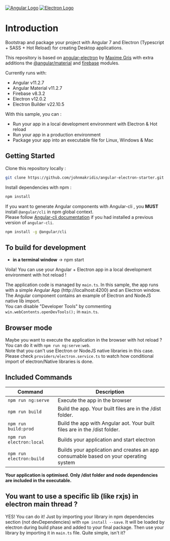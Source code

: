 [![Angular Logo](./logo-angular.jpg)](https://angular.io/) [![Electron Logo](./logo-electron.jpg)](https://electronjs.org/)


# Introduction

Bootstrap and package your project with Angular 7 and Electron (Typescript + SASS + Hot Reload) for creating Desktop applications.

This repository is based on [angular-electron](https://github.com/maximegris/angular-electron) by [Maxime Gris](https://github.com/maximegris) with extra additions the [@angular/material](https://github.com/angular/material2) and [firebase](https://github.com/firebase/firebase-js-sdk) modules.

Currently runs with:

- Angular v11.2.7
- Angular Material v11.2.7
- Firebase v8.3.2
- Electron v12.0.2
- Electron Builder v22.10.5

With this sample, you can :

- Run your app in a local development environment with Electron & Hot reload
- Run your app in a production environment
- Package your app into an executable file for Linux, Windows & Mac

## Getting Started

Clone this repository locally :

``` bash
git clone https://github.com/johnmakridis/angular-electron-starter.git
```

Install dependencies with npm :

``` bash
npm install
```

If you want to generate Angular components with Angular-cli , you **MUST** install `@angular/cli` in npm global context.  
Please follow [Angular-cli documentation](https://github.com/angular/angular-cli) if you had installed a previous version of `angular-cli`.

``` bash
npm install -g @angular/cli
```

## To build for development

- **in a terminal window** -> npm start  

Voila! You can use your Angular + Electron app in a local development environment with hot reload !

The application code is managed by `main.ts`. In this sample, the app runs with a simple Angular App (http://localhost:4200) and an Electron window.  
The Angular component contains an example of Electron and NodeJS native lib import.  
You can disable "Developer Tools" by commenting `win.webContents.openDevTools();` in `main.ts`.

## Browser mode

Maybe you want to execute the application in the browser with hot reload ? You can do it with `npm run ng:serve:web`.  
Note that you can't use Electron or NodeJS native libraries in this case. Please check `providers/electron.service.ts` to watch how conditional import of electron/Native libraries is done.


## Included Commands

|Command|Description|
|--|--|
|`npm run ng:serve`| Execute the app in the browser |
|`npm run build`| Build the app. Your built files are in the /dist folder. |
|`npm run build:prod`| Build the app with Angular aot. Your built files are in the /dist folder. |
|`npm run electron:local`| Builds your application and start electron
|`npm run electron:build`| Builds your application and creates an app consumable based on your operating system |


**Your application is optimised. Only /dist folder and node dependencies are included in the executable.**

## You want to use a specific lib (like rxjs) in electron main thread ?

YES! You can do it! Just by importing your library in npm dependencies section (not devDependencies) with `npm install --save`. It will be loaded by electron during build phase and added to your final package. Then use your library by importing it in `main.ts` file. Quite simple, isn't it?

